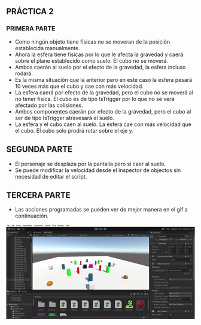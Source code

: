 ## PRÁCTICA 2
### PRIMERA PARTE
- Como ningún objeto tiene físicas no se moveran de la posición establecida manualmente.
- Ahora la esfera tiene físicas por lo que le afecta la gravedad y caerá sobre el plane establecido como suelo. El cubo no se moverá.
- Ambos caerán al suelo por el efecto de la gravedad, la esfera incluso rodará.
- Es la misma situación que la anterior pero en este caso la esfera pesará 10 veces más que el cubo y cae con más velocidad.
- La esfera caerá por efecto de la gravedad, pero el cubo no se moverá al no tener física. El cubo es de tipo IsTrigger por lo que no se verá afectado por las colisiones.
- Ambos componentes caerán por efecto de la gravedad, pero el cubo al ser de tipo IsTrigger atravesará el suelo.
- La esfera y el cubo caen al suelo. La esfera cae con más velocidad que el cubo. El cubo solo prodrá rotar sobre el eje y.
## SEGUNDA PARTE
- El personaje se desplaza por la pantalla pero si caer al suelo.
- Se puede modificar la velocidad desde el inspector de objectos sin necesidad de editar el script.
## TERCERA PARTE
- Las acciones programadas se pueden ver de mejor manera en el gif a continuación.

![](P2.gif)
